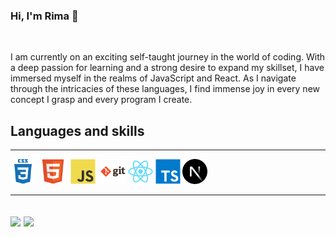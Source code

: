 ### Hi, I'm Rima 👋 
<br/>

<p>
  I am currently on an exciting self-taught journey in the world of coding. With a deep passion for learning and a strong desire to expand my skillset, I have immersed myself in the realms of JavaScript and React. As I navigate through the intricacies of these languages, I find immense joy in every new concept I grasp and every program I create.
</p>

## Languages and skills
---

<div>
  <img src="https://github.com/devicons/devicon/blob/master/icons/css3/css3-plain-wordmark.svg"  title="CSS3" alt="CSS" width="40" height="40"/>&nbsp;
  <img src="https://github.com/devicons/devicon/blob/master/icons/html5/html5-original.svg" title="HTML5" alt="HTML" width="40" height="40"/>&nbsp;
  <img src="https://github.com/devicons/devicon/blob/master/icons/javascript/javascript-original.svg" title="JavaScript" alt="JavaScript" width="40" height="40"/>&nbsp;
  <img src="https://github.com/devicons/devicon/blob/master/icons/git/git-original-wordmark.svg" title="Git" **alt="Git" width="40" height="40"/>
  <img src="https://github.com/devicons/devicon/blob/master/icons/react/react-original.svg" title="React" **alt="React" width="40" height="40"/>
  <img src="https://github.com/devicons/devicon/blob/master/icons/typescript/typescript-original.svg" title="TypeScript" **alt="TypeScript" width="40" height="40"/>
  <img src="https://github.com/devicons/devicon/blob/master/icons/nextjs/nextjs-original.svg" title="Nextjs" **alt="Nextjs" width="40" height="40"/>

</div>

---
<span><img src="https://github-readme-stats.vercel.app/api/top-langs/?username=rimapaulione&layout=compact&show_icons=true&theme=graywhite&hide_border=true&icon_color=ff00ff&text_color=333"  height="135em"/></span>
<img src="https://github-readme-stats.vercel.app/api?username=rimapaulione&show_icons=true&theme=graywhite&hide_border=true&title_color=333&icon_color=FB4570&text_color=333" height="135em"/>
---


<!--
**rimapaulione/rimapaulione** is a ✨ _special_ ✨ repository because its `README.md` (this file) appears on your GitHub profile.

Here are some ideas to get you started:

- 🔭 I’m currently working on ...
- 🌱 I’m currently learning ...
- 👯 I’m looking to collaborate on ...
- 🤔 I’m looking for help with ...
- 💬 Ask me about ...
- 📫 How to reach me: ...
- 😄 Pronouns: ...
- ⚡ Fun fact: ...
-->
